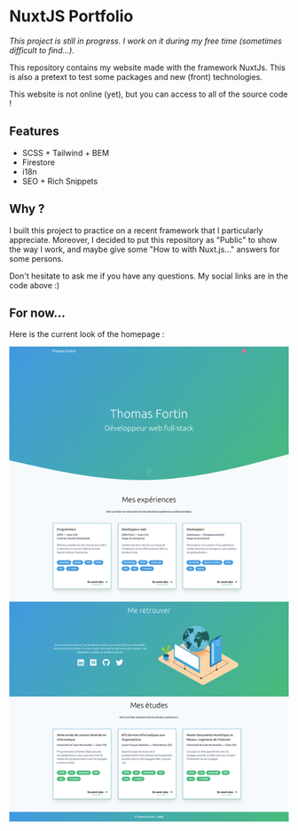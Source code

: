 # NuxtJS Portfolio

_This project is still in progress. I work on it during my free time (sometimes difficult to find...)._

This repository contains my website made with the framework NuxtJs. This is also a pretext to test some packages and new (front) technologies.

This website is not online (yet), but you can access to all of the source code !

## Features

* SCSS + Tailwind + BEM
* Firestore
* i18n
* SEO + Rich Snippets

## Why ?

I built this project to practice on a recent framework that I particularly appreciate. Moreover, I decided to put this repository as "Public" to show the way I work, and maybe give some "How to with Nuxt.js..." answers for some persons.

Don't hesitate to ask me if you have any questions. My social links are in the code above :)

## For now...

Here is the current look of the homepage :

![alt text](/assets/img/screenshots/website_home_2020-08-11.png "Current homepage look")